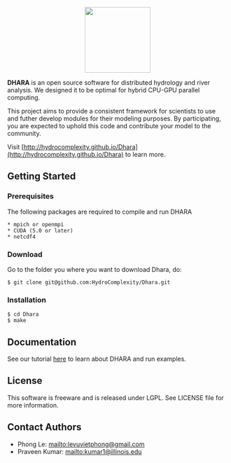 
<p align="center">
<img src="http://hydrocomplexity.net/images/dharaD.png" width="150px" hspace=5 /> <br/>
</p>



**DHARA** is an open source software for distributed hydrology and river analysis. We designed it to be optimal for hybrid CPU-GPU parallel computing. 

This project aims to provide a consistent framework for scientists to use and futher develop  modules for their modeling purposes. By participating, you are expected to uphold this code and contribute your model to the community.

Visit [http://hydrocomplexity.github.io/Dhara](http://hydrocomplexity.github.io/Dhara) to learn more.

## Getting Started

### Prerequisites

The following packages are required to compile and run DHARA
```
* mpich or openmpi
* CUDA (5.0 or later)
* netcdf4
```


### Download

Go to the folder you where you want to download Dhara, do:
```
$ git clone git@github.com:HydroComplexity/Dhara.git
```

### Installation
```
$ cd Dhara
$ make
```

## Documentation

See our tutorial [here]() to learn about DHARA and run examples.


## License
This software is freeware and is released under LGPL. See LICENSE file for more information. 


## Contact Authors
* Phong Le: <mailto:levuvietphong@gmail.com>
* Praveen Kumar: <mailto:kumar1@illinois.edu>